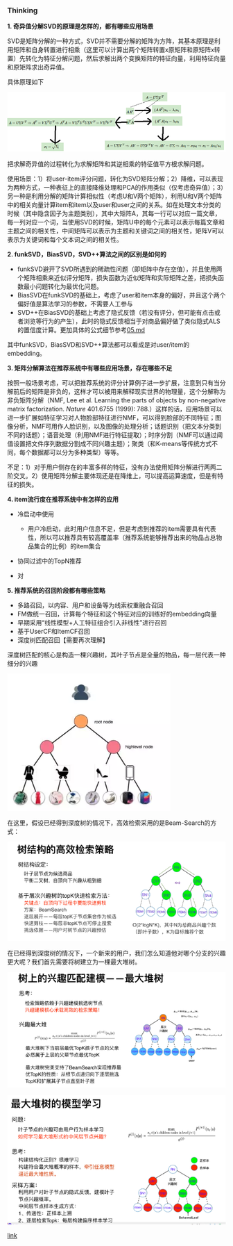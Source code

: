 ### Thinking

**1. 奇异值分解SVD的原理是怎样的，都有哪些应用场景**

SVD是矩阵分解的一种方式，SVD并不需要分解的矩阵为方阵，其基本原理是利用矩阵和自身转置进行相乘（这里可以计算出两个矩阵转置x原矩阵和原矩阵x转置）先转化为特征分解问题，然后求解出两个变换矩阵的特征向量，利用特征向量和原矩阵求出奇异值。

具体原理如下

![](imgs/ths-6-1.png)

把求解奇异值的过程转化为求解矩阵和其逆相乘的特征值平方根求解问题。

使用场景：1）将user-item评分问题，转化为SVD矩阵分解；2）降维，可以表现为两种方式，一种表征上的直接降维处理和PCA的作用类似（仅考虑奇异值）；3）另一种是利用分解的矩阵计算相似性（考虑U和V两个矩阵），利用U和V两个矩阵中的相关向量计算item和item以及user和user之间的关系。如在处理文本分类的时候（其中隐含因子为主题类别），其中大矩阵A，其每一行可以对应一篇文章，每一列对应一个词，当使用SVD的时候，矩阵U中的每个元素可以表示每篇文章和主题之间的相关性，中间矩阵可以表示为主题和关键词之间的相关性，矩阵V可以表示为关键词和每个文本词之间的相关性。

**2. funkSVD，BiasSVD，SVD++算法之间的区别是如何的**

- funkSVD避开了SVD所遇到的稀疏性问题（即矩阵中存在空值），并且使用两个矩阵相乘来近似评分矩阵，损失函数为近似矩阵和实际矩阵之差，把损失函数最小问题转化为最优化问题。
- BiasSVD在funkSVD的基础上，考虑了user和item本身的偏好，并且这个两个偏好值是算法学习的参数，不需要人工参与
- SVD++在BiasSVD的基础上考虑了隐式反馈（若没有评分，但可能有点击或者浏览等行为的产生），此时的隐式反馈相当于对商品偏好做了类似隐式ALS的置信度计算。更加具体的公式细节参考[05.md](05.md)

其中funkSVD，BiasSVD和SVD++算法都可以看成是对user/item的embedding。

**3. 矩阵分解算法在推荐系统中有哪些应用场景，存在哪些不足**

按照一般场景考虑，可以把推荐系统的评分计算例子进一步扩展，注意到只有当分解前后的矩阵是非负的，这样才可以被用来解释现实世界的物理量，这个分解称为非负矩阵分解（NMF, Lee et al. Learning the parts of objects by non-negative matrix factorization. *Nature* 401.6755 (1999): 788.）这样的话，应用场景可以进一步扩展如特征学习对人物脸部特征进行NMF，可以得到脸部的不同特征；图像分析，NMF可用作人脸识别，以及图像的处理分析；话题识别（把文本分类到不同的话题）；语音处理（利用NMF进行特征提取）；时序分割（NMF可以通过阈值设置把文件序列数据分割成不同兴趣主题）；聚类（和K-means等传统方式不同，每个数据都可以分为多种类型）等等。

不足：1）对于用户侧存在的丰富多样的特征，没有办法使用矩阵分解进行两两二阶交叉。2）使用矩阵分解主要体现还是在降维上，可以提高运算速度，但是有特征的损失。

**4. item流行度在推荐系统中有怎样的应用**

- 冷启动中使用
  - 用户冷启动，此时用户信息不足，但是考虑到推荐的item需要具有代表性，所以可以推荐具有较高覆盖率（推荐系统能够推荐出来的物品占总物品集合的比例）的item集合

- 协同过滤中的TopN推荐
- 对

**5. 推荐系统的召回阶段都有哪些策略**

- 多路召回，以内容、用户和设备等为线索权重融合召回
- FM做统一召回，计算每个特征和这个特征对应的训练好的embedding向量
- 早期采用“线性模型+人工特征组合引入非线性”进行召回
- 基于UserCF和ItemCF召回
- 深度树匹配召回【需要再次理解】

深度树匹配的核心是构造一棵兴趣树，其叶子节点是全量的物品，每一层代表一种细分的兴趣

![](imgs/ths-6-2.png)

在这里，假设已经得到深度树的情况下，高效检索采用的是Beam-Search的方式：

![](imgs/ths-6-3.png)

在已经得到深度树的情况下，一个新来的用户，我们怎么知道他对哪个分支的兴趣更大呢？我们首先需要将树建立为一棵最大堆树。

![](imgs/ths-6-4.png)

![](imgs/ths-6-5.png)



[link](https://myslide.cn/slides/10614#)